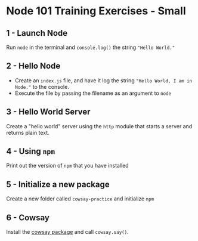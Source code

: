# Node 101 Training Exercises - Small

## 1 - Launch Node


Run `node` in the terminal and `console.log()` the string `"Hello World."`

## 2 - Hello Node

* Create an `index.js` file, and have it log the string `"Hello World, I am in Node."` to the console.
* Execute the file by passing the filename as an argument to `node`

## 3 - Hello World Server

Create a "hello world" server using the `http` module that starts a server and returns plain text.

## 4 - Using `npm`

Print out the version of `npm` that you have installed

## 5 - Initialize a new package

Create a new folder called `cowsay-practice` and initialize `npm`

## 6 - Cowsay

Install the [cowsay package](https://www.npmjs.com/package/cowsay) and call `cowsay.say()`.